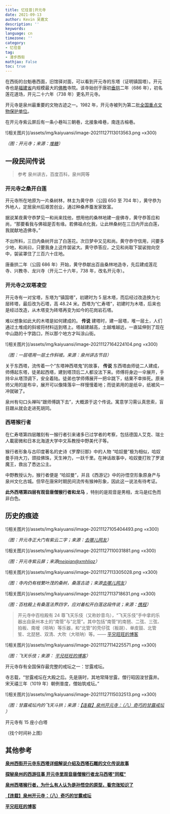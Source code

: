 ```yaml
---
title: 忆往昔|开元寺
date: 2021-09-13
author: Kevin 吴嘉文
description: ''
keywords: 
language: cn
timezone: ''
category:
- 忆往昔
tag:
- 漫步西街
mathjax: False
toc: true
---
```


在西街的台魁巷西面，旧馆驿对面，可以看到开元寺的东塔（证明镇国塔）。开元寺也是[福建省](https://baike.baidu.com/item/福建省)内规模最大的[佛教](https://baike.baidu.com/item/佛教/163332)寺院。该寺始创于唐初[垂拱](https://baike.baidu.com/item/垂拱/6580610)二年（686 年），初名莲花道场，开元二十六年（738 年）更名开元寺。 

开元寺是泉州最重要的文物古迹之一。1982 年，开元寺被列为第二批[全国重点文物保护单位](https://baike.baidu.com/item/全国重点文物保护单位)。

在开元寺紫云屏后有一条小巷叫三朝巷，北接象峰巷，南连古榕巷。

![相关图片](/assets/img/kaiyuansi/image-20211127113013563.png =x300)

*（图：开元寺；来源：[堆糖](https://www.duitang.com/album/?id=63125748&spm=2014.12553688.202.0)）*

<!--more-->

## 一段民间传说

> 参考 泉州讲古，百度百科，泉州网等

###  **开元寺之桑开白莲** 

开元寺所在地原为一片桑树林，林主为黄守恭（公园 650 至 704 年），黄守恭为外地人，定居泉州后艰苦创业，通过种桑养蚕发家致富。

据说某夜黄守恭梦见一和尚来找他，想用他的桑林地建一座佛寺，黄守恭答应和尚，“那要看我与佛祖是否有缘。若佛祖点化我，让此林桑树在三日内开出白莲，我就献地造佛寺。”

不出所料，三日内桑树开出了白莲花。次日梦中又见和尚。黄守恭守信用，问要多少地，和尚曰，只要我身上这件袈裟大。黄守恭答应，之见和尚取下袈裟抛向空中，袈裟罩住了三百六十庄地。

唐垂拱二年（公园 686 年）开始，黄守恭献出百亩桑林地造寺，先后建成莲花寺、兴教寺、龙兴寺（开元二十六年，738 年，改名开元寺）。

###  **开元寺之双塔凌空** 

开元寺有一对宝塔，东塔为“镇国塔”，初建时为 5 层木塔，而后经过改造换为七层砖塔，最后改为石塔，高 48.24 米。西塔为“仁寿塔”，初建时为木塔，后来也是经过改造，从木塔变为砖塔再变为如今的花岗岩石塔。

难以想象如此大的木塔是如何建成的。 **传说** 建塔时，建一层塔，堆一层土，人们通过土堆成的斜坡将材料运到塔上。塔越建越高，土越堆越远，一直延伸到了现在中山路的十字路口，所以那个地方才叫涂山街。

![相关图片](/assets/img/kaiyuansi/image-20211127164224104.png =x300)

*（图：一层塔用一层土作斜坡。来源：泉州讲古节目）*

关于东西塔，流传着一个“东塔神西塔鬼”的故事， **传说** 东西塔由师徒二人建成，师傅起东塔，徒弟起西塔，建到塔顶后二人都没法下来。师傅将身边一伞展开，手持伞从塔顶调下，安全着陆。徒弟也学师傅展开一把伞跳下，结果不幸摔死。原来师父用的是布伞，展开可以像降落伞一样慢慢着地；而徒弟用的是纸伞，纸被风一冲就破了。

泉州有句口头禅叫“跟师傅跳下去”，大概源于这个传说。寓意学习需认真思索，盲目跟从就会走进死胡同。

###  **西塔猴行者** 

在仁寿塔第四层雕刻有一猴行者引来诸多已过学者的考察，包括德国人艾克、瑞士人載密微和日本北海道大学中文系教授中野美代子等。

猴行者形象与古印度著名的史诗《罗摩衍那》中的人物 “哈奴曼”极为相似，哈奴曼手持大刀，颈挂佛珠，天生神力，一跃千里。在神话故事中，哈奴曼打败了罗波魔王，救出了悉达公主。

中野教授认为，猴行者便是 “哈奴曼”，并且《西游记》中的孙悟空形象原身产与泉州文化古城。但早在唐宋时期民间流传有猴神形象，因此这一说法有待考证。

 **此外西塔第四层有观音唐僧猴行者和龙马** ，特别的是观音是男相，龙马是红色而非白色。

## 历史的痕迹

![相关图片](/assets/img/kaiyuansi/image-20211127105404493.png =x300)

*（图：开元寺正大门有紫云二字；来源：[去哪儿网友](http://travel.qunar.com/p-pl5400394)）*

![相关图片](/assets/img/kaiyuansi/image-20211127110031881.png =x300)

*（图：开元寺紫云屏；来源[meipian@xmhliqz]()）*

![相关图片](/assets/img/kaiyuansi/image-20211127113305028.png =x300)

*（图：寺内仍有枝繁叶茂的桑树，桑莲古迹；来源[去哪儿网友](http://www.qunar.com/zt/kyszyp)）*

![相关图片](/assets/img/kaiyuansi/image-20211127113718631.png =x300)

*（图：百柱殿上有桑莲法界四字，应对着松开白莲这段传说；来源：[携程](https://you.ctrip.com/sight/quanzhou243/8874-dianping-p2.html)）*

> 开元寺中百柱殿有 24 尊飞天乐伎（又称妙音鸟），“飞天乐伎”手中拿的乐器出自泉州本土的“南管”与“北管”。其中包括“南管”的南琶、二弦、三弦、拍板、南嗳（唢呐）等乐器，和“北管”的壳仔弦（板胡）、单皮鼓、北管笙、北琵琶、双清、大吹（大唢呐）等。—— [平兄旺旺的博客](http://blog.sina.com.cn/cjpqztv)

![相关图片](/assets/img/kaiyuansi/image-20211127114225571.png =x300)

*（图：飞天乐伎；来源： [平兄旺旺的博客](http://blog.sina.com.cn/cjpqztv)）*

开元寺存有全国保存最完整的戒坛之一：甘露戒坛。

寺志载，“甘露戒坛在大殿之后。先是唐时，其地常降甘露，僧行昭因浚甘露井。宋天禧三年（1019 年）朝例普度，僧始筑戒坛。”

![相关图片](/assets/img/kaiyuansi/image-20211127115032513.png =x300)

*（图：甘露戒坛内的飞天斗拱；来源：[【连载】泉州开元寺：（八）奇巧的甘露戒坛 ](https://www.sohu.com/a/429035465_100123653)）*

开元寺有 15 座小白塔

（找个时间补上图）



## 其他参考

[ **泉州西街开元寺东西塔详细解说介绍及西塔石雕的文化传说故事** ](https://baijiahao.baidu.com/s?id=1626429283992196427&wfr=spider&for=pc)

[ **探秘泉州的西游往事 开元寺里观音唐僧猴行者龙马西塔"同框"** ](https://www.qzwb.com/gb/content/2016-10/27/content_5437924.htm)

[ **泉州西塔猴行者，为什么有人认为是孙悟空的原型，看完涨知识了** ](https://baijiahao.baidu.com/s?id=1681765761908730458&wfr=spider&for=pc)

 **[【连载】泉州开元寺：（八）奇巧的甘露戒坛 ](https://www.sohu.com/a/429035465_100123653)** 

  **[平兄旺旺的博客](http://blog.sina.com.cn/cjpqztv)** 